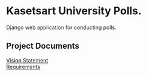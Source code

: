 # Kasetsart University Polls.

Django web application for conducting polls.

## Project Documents

[Vision Statement](../../wiki/Vision%20Statement)<br/>
[Requirements](../../wiki/Requirements)
